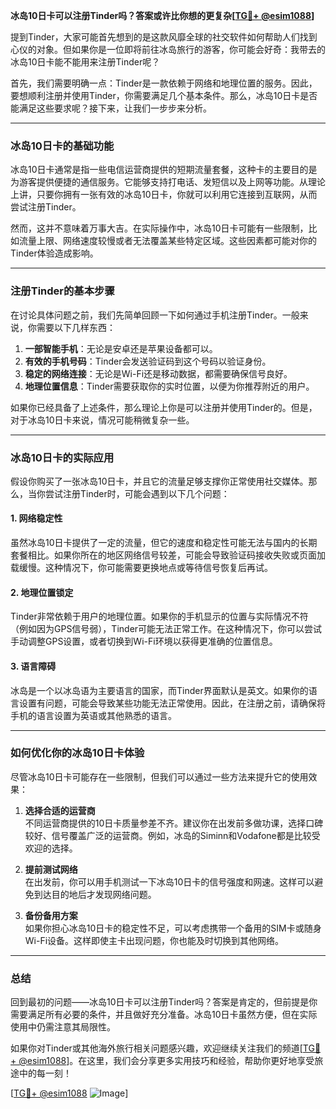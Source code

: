 **冰岛10日卡可以注册Tinder吗？答案或许比你想的更复杂[[TG💪+ @esim1088](https://t.me/s/esim1088)]**

提到Tinder，大家可能首先想到的是这款风靡全球的社交软件如何帮助人们找到心仪的对象。但如果你是一位即将前往冰岛旅行的游客，你可能会好奇：我带去的冰岛10日卡能不能用来注册Tinder呢？

首先，我们需要明确一点：Tinder是一款依赖于网络和地理位置的服务。因此，要想顺利注册并使用Tinder，你需要满足几个基本条件。那么，冰岛10日卡是否能满足这些要求呢？接下来，让我们一步步来分析。

---

### 冰岛10日卡的基础功能

冰岛10日卡通常是指一些电信运营商提供的短期流量套餐，这种卡的主要目的是为游客提供便捷的通信服务。它能够支持打电话、发短信以及上网等功能。从理论上讲，只要你拥有一张有效的冰岛10日卡，你就可以利用它连接到互联网，从而尝试注册Tinder。

然而，这并不意味着万事大吉。在实际操作中，冰岛10日卡可能有一些限制，比如流量上限、网络速度较慢或者无法覆盖某些特定区域。这些因素都可能对你的Tinder体验造成影响。

---

### 注册Tinder的基本步骤

在讨论具体问题之前，我们先简单回顾一下如何通过手机注册Tinder。一般来说，你需要以下几样东西：

1. **一部智能手机**：无论是安卓还是苹果设备都可以。
2. **有效的手机号码**：Tinder会发送验证码到这个号码以验证身份。
3. **稳定的网络连接**：无论是Wi-Fi还是移动数据，都需要确保信号良好。
4. **地理位置信息**：Tinder需要获取你的实时位置，以便为你推荐附近的用户。

如果你已经具备了上述条件，那么理论上你是可以注册并使用Tinder的。但是，对于冰岛10日卡来说，情况可能稍微复杂一些。

---

### 冰岛10日卡的实际应用

假设你购买了一张冰岛10日卡，并且它的流量足够支撑你正常使用社交媒体。那么，当你尝试注册Tinder时，可能会遇到以下几个问题：

#### 1. 网络稳定性
虽然冰岛10日卡提供了一定的流量，但它的速度和稳定性可能无法与国内的长期套餐相比。如果你所在的地区网络信号较差，可能会导致验证码接收失败或页面加载缓慢。这种情况下，你可能需要更换地点或等待信号恢复后再试。

#### 2. 地理位置锁定
Tinder非常依赖于用户的地理位置。如果你的手机显示的位置与实际情况不符（例如因为GPS信号弱），Tinder可能无法正常工作。在这种情况下，你可以尝试手动调整GPS设置，或者切换到Wi-Fi环境以获得更准确的位置信息。

#### 3. 语言障碍
冰岛是一个以冰岛语为主要语言的国家，而Tinder界面默认是英文。如果你的语言设置有问题，可能会导致某些功能无法正常使用。因此，在注册之前，请确保将手机的语言设置为英语或其他熟悉的语言。

---

### 如何优化你的冰岛10日卡体验

尽管冰岛10日卡可能存在一些限制，但我们可以通过一些方法来提升它的使用效果：

1. **选择合适的运营商**  
   不同运营商提供的10日卡质量参差不齐。建议你在出发前多做功课，选择口碑较好、信号覆盖广泛的运营商。例如，冰岛的Siminn和Vodafone都是比较受欢迎的选择。

2. **提前测试网络**  
   在出发前，你可以用手机测试一下冰岛10日卡的信号强度和网速。这样可以避免到达目的地后才发现网络问题。

3. **备份备用方案**  
   如果你担心冰岛10日卡的稳定性不足，可以考虑携带一个备用的SIM卡或随身Wi-Fi设备。这样即使主卡出现问题，你也能及时切换到其他网络。

---

### 总结

回到最初的问题——冰岛10日卡可以注册Tinder吗？答案是肯定的，但前提是你需要满足所有必要的条件，并且做好充分准备。冰岛10日卡虽然方便，但在实际使用中仍需注意其局限性。

如果你对Tinder或其他海外旅行相关问题感兴趣，欢迎继续关注我们的频道[[TG💪+ @esim1088](https://t.me/s/esim1088)]。在这里，我们会分享更多实用技巧和经验，帮助你更好地享受旅途中的每一刻！

[[TG💪+ @esim1088](https://t.me/s/esim1088) ![Image](https://i.postimg.cc/4NQfJmqS/Snipaste-2025-05-13-00-14-12.png)]